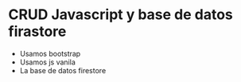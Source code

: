 # CRUD Javascript y base de datos firastore

- Usamos bootstrap
- Usamos js vanila 
- La base de datos firestore